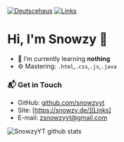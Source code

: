 [![Deutscehaus](https://img.shields.io/website?logo=google-chrome&logoColor=white&down_color=red&down_message=offline&label=deutscehaus.xyz&style=for-the-badge&up_message=online&url=https%3A%2F%2Fdeutschehaus.xyz)][Deutschehaus]
[![Links](https://img.shields.io/website?logoColor=white&down_color=red&down_message=offline&label=snowzy.de&style=for-the-badge&up_message=online&url=https%3A%2F%2Fsnowzy.de)][Links]

# Hi, I'm Snowzy 👋

- 🌱 I’m currently learning **nothing**
- ⚙️ Mastering: `.html`,`.css`,`.js`,`.java`


### 📬 Get in Touch

- GitHub: [github.com/snowzyyt][Github]
- Site: [https://snowzy.de/][Links]
- E-mail: zsnowzyyt@gmail.com

![SnowzyYT github stats](https://github-readme-stats.vercel.app/api?username=snowzyyt&show_icons=true&hide_border=true&theme=dracula)

[Deutschehaus]: https://deutschehaus.xyz
[Links]: https://snowzy.de
[Github]: https://github.com/snowzyyt
